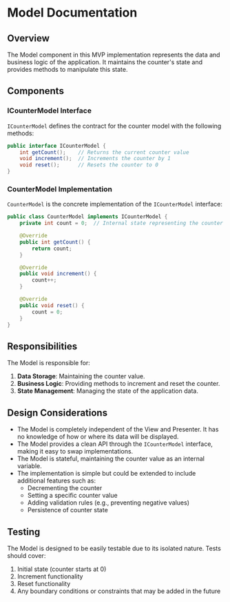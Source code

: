# Model Documentation

## Overview

The Model component in this MVP implementation represents the data and business logic of the application. It maintains the counter's state and provides methods to manipulate this state.

## Components

### ICounterModel Interface

`ICounterModel` defines the contract for the counter model with the following methods:

```java
public interface ICounterModel {
    int getCount();    // Returns the current counter value
    void increment();  // Increments the counter by 1
    void reset();      // Resets the counter to 0
}
```

### CounterModel Implementation

`CounterModel` is the concrete implementation of the `ICounterModel` interface:

```java
public class CounterModel implements ICounterModel {
    private int count = 0;  // Internal state representing the counter value

    @Override
    public int getCount() {
        return count;
    }

    @Override
    public void increment() {
        count++;
    }

    @Override
    public void reset() {
        count = 0;
    }
}
```

## Responsibilities

The Model is responsible for:

1. **Data Storage**: Maintaining the counter value.
2. **Business Logic**: Providing methods to increment and reset the counter.
3. **State Management**: Managing the state of the application data.

## Design Considerations

- The Model is completely independent of the View and Presenter. It has no knowledge of how or where its data will be displayed.
- The Model provides a clean API through the `ICounterModel` interface, making it easy to swap implementations.
- The Model is stateful, maintaining the counter value as an internal variable.
- The implementation is simple but could be extended to include additional features such as:
  - Decrementing the counter
  - Setting a specific counter value
  - Adding validation rules (e.g., preventing negative values)
  - Persistence of counter state

## Testing

The Model is designed to be easily testable due to its isolated nature. Tests should cover:

1. Initial state (counter starts at 0)
2. Increment functionality
3. Reset functionality
4. Any boundary conditions or constraints that may be added in the future
